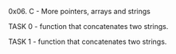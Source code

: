 0x06. C - More pointers, arrays and strings

TASK 0 -  function that concatenates two strings.

TASK 1 - function that concatenates two strings.